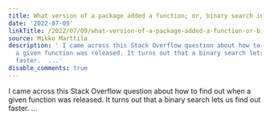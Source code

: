 ```yaml
---
title: What version of a package added a function; or, binary search in R
date: '2022-07-09'
linkTitle: /2022/07/09/what-version-of-a-package-added-a-function-or-binary-search-in-r/
source: Mikko Marttila
description: ' I came across this Stack Overflow question about how to find out when
  a given function was released. It turns out that a binary search lets us find out
  faster.  ...'
disable_comments: true
---
```

 I came across this Stack Overflow question about how to find out when a given function was released. It turns out that a binary search lets us find out faster.  ...